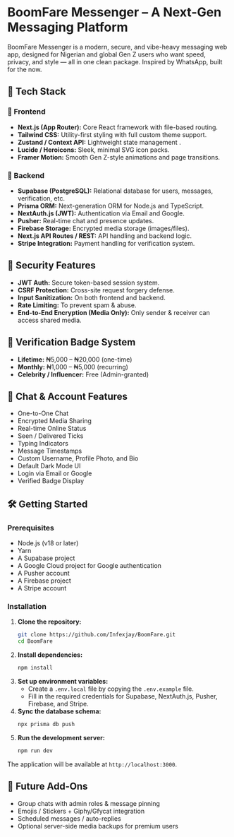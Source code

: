 # BoomFare Messenger – A Next-Gen Messaging Platform

BoomFare Messenger is a modern, secure, and vibe-heavy messaging web app, designed for Nigerian and global Gen Z users who want speed, privacy, and style — all in one clean package. Inspired by WhatsApp, built for the now.

## 🧠 Tech Stack

### 🎨 Frontend
- **Next.js (App Router):** Core React framework with file-based routing.
- **Tailwind CSS:** Utility-first styling with full custom theme support.
- **Zustand / Context API:** Lightweight state management .
- **Lucide / Heroicons:** Sleek, minimal SVG icon packs.
- **Framer Motion:** Smooth Gen Z-style animations and page transitions.

### 🚀 Backend
- **Supabase (PostgreSQL):** Relational database for users, messages, verification, etc.
- **Prisma ORM:** Next-generation ORM for Node.js and TypeScript.
- **NextAuth.js (JWT):** Authentication via Email and Google.
- **Pusher:** Real-time chat and presence updates.
- **Firebase Storage:** Encrypted media storage (images/files).
- **Next.js API Routes / REST:** API handling and backend logic.
- **Stripe Integration:** Payment handling for verification system.

## 🔐 Security Features
- **JWT Auth:** Secure token-based session system.
- **CSRF Protection:** Cross-site request forgery defense.
- **Input Sanitization:** On both frontend and backend.
- **Rate Limiting:** To prevent spam & abuse.
- **End-to-End Encryption (Media Only):** Only sender & receiver can access shared media.

## 💎 Verification Badge System
- **Lifetime:** ₦5,000 – ₦20,000 (one-time)
- **Monthly:** ₦1,000 – ₦5,000 (recurring)
- **Celebrity / Influencer:** Free (Admin-granted)

## 🔄 Chat & Account Features
- One-to-One Chat
- Encrypted Media Sharing
- Real-time Online Status
- Seen / Delivered Ticks
- Typing Indicators
- Message Timestamps
- Custom Username, Profile Photo, and Bio
- Default Dark Mode UI
- Login via Email or Google
- Verified Badge Display

## 🛠️ Getting Started

### Prerequisites
- Node.js (v18 or later)
- Yarn
- A Supabase project
- A Google Cloud project for Google authentication
- A Pusher account
- A Firebase project
- A Stripe account

### Installation
1.  **Clone the repository:**
    ```bash
    git clone https://github.com/Infexjay/BoomFare.git
    cd BoomFare
    ```
2.  **Install dependencies:**
    ```bash
    npm install
    ```
3.  **Set up environment variables:**
    -   Create a `.env.local` file by copying the `.env.example` file.
    -   Fill in the required credentials for Supabase, NextAuth.js, Pusher, Firebase, and Stripe.
4.  **Sync the database schema:**
    ```bash
    npx prisma db push
    ```
5.  **Run the development server:**
    ```bash
    npm run dev
    ```

The application will be available at `http://localhost:3000`.

## 🔮 Future Add-Ons
- Group chats with admin roles & message pinning
- Emojis / Stickers + Giphy/Gfycat integration
- Scheduled messages / auto-replies
- Optional server-side media backups for premium users
